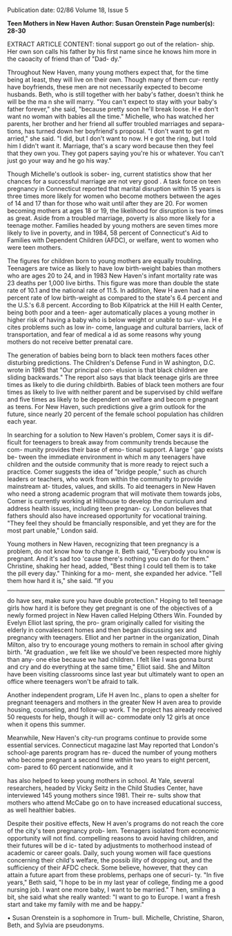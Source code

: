 Publication date: 02/86
Volume 18, Issue 5

**Teen Mothers in New Haven**
**Author: Susan Orenstein**
**Page number(s): 28-30**

EXTRACT ARTICLE CONTENT:
tional support go out of the relation-
ship. Her own son calls his father by 
his first name since he knows him more 
in the caoacity of friend than of "Dad-
dy." 

Throughout New Haven, 
many 
young mothers expect that, for the 
time being at least, they will live on 
their own. Though many of them cur-
rently have boyfriends, these men are not 
necessarily 
expected 
to 
become 
husbands. Beth, who is still together 
with her baby's father, doesn't think he 
will be the ma n she will marry. "You 
can't expect to stay with your baby's 
father 
forever," she said, "because 
pretty soon he'll break loose. H e don't 
want no woman with babies all the 
time." Michelle, who has watched her 
parents, her brother and her friend all 
suffer troubled marriages and separa-
tions, has turned down her boyfriend's 
proposal. "I don't want to get m arried," 
she said. "I did, but I don't want to 
now. H e got the ring, but I told him I 
didn't want it. Marriage, that's a scary 
word because then they feel that they 
own you. They got papers saying 
you're his or whatever. You can't just 
go your way and he go his way." 

Though Michelle's outlook is sober-
ing, current statistics show that her 
chances for a successful marriage are 
not very good . A task force on teen 
pregnancy in Connecticut reported 
that marital disruption within 15 years 
is three times more likely for women 
who become mothers between the ages 
of 14 and 17 than for those who wait 
until after they are 20. For women 
becoming mothers at ages 18 or 19, the 
likelihood for disruption is two times as 
great. Aside from a troubled marriage, 
poverty is also more likely for a 
teenage mother. Families headed by 
young mothers are seven times more 
likely to live in poverty, and in 1984, 
58 percent of Connecticut's Aid to 
Families with Dependent Children 
(AFDC), or welfare, went to women 
who were teen mothers. 

The figures for children born to 
young mothers are equally troubling. 
Teenagers are twice as likely to have 
low birth-weight babies than mothers 
who are ages 20 to 24, and in 1983 
New Haven's infant mortality rate was 
23 deaths per 1,000 live births. This 
figure was more than double the state 
rate of 10.1 and the national rate of 
11.5. In addition, New H aven had a 
nine percent rate of low birth-weight as 
compared to the state's 6.4 percent and 
the U.S.'s 6.8 percent. According to 
Bob Kilpatrick at the Hill H ealth 
Center, being both poor and a teen-
ager automatically places a young 
mother in higher risk of having a baby 
who is below weight or unable to sur-
vive. H e cites problems such as low in-
come, language and cultural barriers, 
lack of transportation, and fear of 
medical a id as some reasons why 
young mothers do not receive better 
prenatal care. 

The generation of babies being born 
to black teen mothers faces other 
disturbing predictions. The Children's 
Defense Fund in W ashington, D.C. 
wrote in 1985 that "Our principal con-
elusion is that black children are 
sliding backwards." The report also 
says that black teenage girls are three 
times as likely to die during childbirth. 
Babies of black teen mothers are four 
times as likely to live with neither 
parent and be supervised by child 
welfare and five times as likely to be 
dependent on welfare and becom e 
pregnant as teens. For New Haven, 
such predictions give a grim outlook 
for the future, since nearly 20 percent 
of the female school population has 
children each year. 

In searching for a solution to New 
Haven's problem, Comer says it is dif-
ficult for teenagers to break away from 
community trends because the com-
munity provides their base of emo-
tional support. A large ' gap exists be-
tween the immediate environment in 
which m any teenagers have children 
and the outside community that is 
more ready to reject such a practice. 
Comer suggests the idea of "bridge 
people," such as church leaders or 
teachers, who work from within the 
community to provide mainstream at-
titudes, values, and skills. To aid 
teenagers in New Haven who need a 
strong academic program that will 
motivate them towards jobs, Comer is 
currently working at Hillhouse to 
develop the curriculum and address 
health issues, including teen pregnan-
cy. London believes that fathers should 
also have increased opportunity for 
vocational training. "They feel they 
should be fmancially responsible, and 
yet they are for the most part unable," 
London said. 

Young mothers in New Haven, 
recognizing that teen pregnancy is a 
problem, do not know how to change 
it. Beth said, "Everybody you know is 
pregnant. And it's sad too 'cause there's 
nothing you 
can do 
for 
them." 
Christine, shaking her head, added, 
"Best thing I could tell them is to take 
the pill every day." Thinking for a mo-
ment, she expanded her advice. "Tell 
them how hard it is," she said. "If you


---

do have sex, make sure you have 
double protection." Hoping to tell 
teenage girls how hard it is before they 
get pregnant is one of the objectives of 
a newly formed project in New Haven 
called Helping Others Win. Founded 
by Evelyn Elliot last spring, the pro-
gram originally called for visiting the 
elderly in convalescent homes and then 
began discussing sex and pregnancy 
with teenagers. Elliot and her partner 
in the organization, Dinah Milton, 
also try to encourage young mothers to 
remain in school after giving birth. "At 
graduation , we felt like we should've 
been respected more highly than any-
one else because we had children. I felt 
like I was gonna burst and cry and do 
everything at the same time," Elliot 
said. She and Milton have been 
visiting classrooms since last year but 
ultimately want to open an office 
where teenagers won't be afraid to talk. 

Another independent program, Life 
H aven Inc., plans to open a shelter for 
pregnant teenagers and mothers in the 
greater New H aven area to provide 
housing, counseling, and follow-up 
work. T he project has aiready received 
50 requests for help, though it will ac-
commodate only 12 girls at once when it 
opens this summer. 

Meanwhile, New Haven's city-run 
programs continue to provide some 
essential services. Connecticut magazine 
last May reported that London's 
school-age parents program has re-
duced the number of young mothers 
who become pregnant a second time 
within two years to eight percent, com-
pared to 60 percent nationwide, and it



has also helped to keep young mothers 
in school. At Yale, several researchers, 
headed by Vicky Seitz in the Child 
Studies Center, have interviewed 145 
young mothers since 1981. Their re-
sults show that mothers who attend 
McCabe go on to have increased 
educational success, 
as 
well 
healthier babies. 

Despite their positive effects, New 
H aven's programs do not reach the 
core of the city's teen pregnancy prob-
lem. 
Teenagers isolated 
from 
economic opportunity will not find. 
compelling reasons to avoid having 
children, and their futures will be d ic-
tated by adjustments to motherhood 
instead of academic or career goals. 
Daily, such young women will face 
questions concerning their child's 
welfare, the possib ility of dropping 
out, and the sufficiency of their AFDC 
check. Some believe, however, that 
they can attain a future apart from 
these problems, perhaps one of securi-
ty. "In five years," Beth said, "I hope to 
be in my last year of college, finding 
me a good nursing job. I want one 
more baby, I want to be married." 
T hen, smiling a bit, she said what she 
really wanted: "I want to go to Europe. 
I want a fresh start and take my family 
with me and be happy." 

• 
Susan Orenstein is a sophomore in Trum-
bull. 
Michelle, Christine, 
Sharon, Beth, and 
Sylvia are pseudonyms.